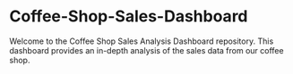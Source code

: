 # Coffee-Shop-Sales-Dashboard
Welcome to the Coffee Shop Sales Analysis Dashboard repository. This dashboard provides an in-depth analysis of the sales data from our coffee shop.
